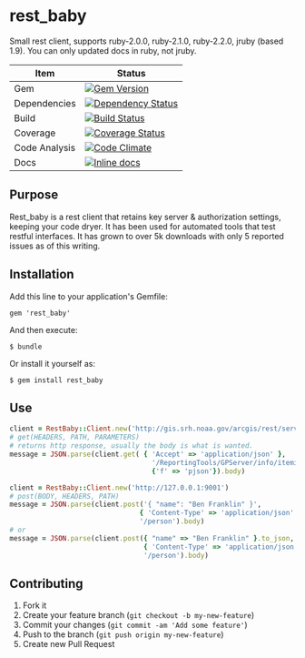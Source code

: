 # rest_baby

Small rest client, supports ruby-2.0.0, ruby-2.1.0, ruby-2.2.0, jruby (based 1.9). You can only updated docs in ruby, not jruby.

Item | Status
--- | ---
Gem | [![Gem Version](https://badge.fury.io/rb/rest_baby.svg)](https://badge.fury.io/rb/rest_baby )
Dependencies | [![Dependency Status](https://gemnasium.com/dmcnulla/rest_baby.svg)](https://gemnasium.com/dmcnulla/rest_baby)
Build | [![Build Status](https://travis-ci.org/dmcnulla/rest_baby.svg?branch=master)](https://travis-ci.org/dmcnulla/rest_baby)
Coverage | [![Coverage Status](https://coveralls.io/repos/dmcnulla/rest_baby/badge.svg?branch=v1_5&service=github)](https://coveralls.io/github/dmcnulla/rest_baby?branch=v1_5)
Code Analysis | [![Code Climate](https://codeclimate.com/github/dmcnulla/rest_baby/badges/gpa.svg)](https://codeclimate.com/github/dmcnulla/rest_baby)
Docs | [![Inline docs](http://inch-ci.org/github/dmcnulla/rest_baby.svg?branch=master)](http://inch-ci.org/github/dmcnulla/rest_baby)

## Purpose

Rest_baby is a rest client that retains key server & authorization settings, keeping your code dryer. It has been used for automated tools that test restful interfaces. It has grown to over 5k downloads with only 5 reported issues as of this writing.

## Installation

Add this line to your application's Gemfile:

	gem 'rest_baby'

And then execute:

	$ bundle

Or install it yourself as:

	$ gem install rest_baby

## Use

```ruby
client = RestBaby::Client.new('http://gis.srh.noaa.gov/arcgis/rest/services/System')
# get(HEADERS, PATH, PARAMETERS)
# returns http response, usually the body is what is wanted.
message = JSON.parse(client.get( { 'Accept' => 'application/json' }, 
                                   '/ReportingTools/GPServer/info/iteminfo', 
                                   {'f' => 'pjson'}).body)

client = RestBaby::Client.new('http://127.0.0.1:9001')
# post(BODY, HEADERS, PATH)
message = JSON.parse(client.post('{ "name": "Ben Franklin" }', 
                                { 'Content-Type' => 'application/json' }, 
                                '/person').body)
# or 
message = JSON.parse(client.post({ "name" => "Ben Franklin" }.to_json, 
                                 { 'Content-Type' => 'application/json' }, 
                                 '/person').body)
```

## Contributing

1. Fork it
2. Create your feature branch (`git checkout -b my-new-feature`)
3. Commit your changes (`git commit -am 'Add some feature'`)
4. Push to the branch (`git push origin my-new-feature`)
5. Create new Pull Request
